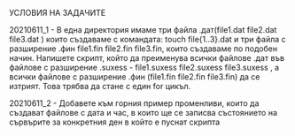 УСЛОВИЯ НА ЗАДАЧИТЕ

20210611_1 - В една директория имаме три файла .дат(file1.dat file2.dat 
file3.dat ) които създаваме с командата:
touch file{1..3}.dat и три файла с разширение .фин file1.fin file2.fin 
file3.fin, които създаваме по подобен начин. Напишете скрипт, който да преименува всички файлове .дат във 
файлове с разширение .suxess - file1.suxess file2.suxess file3.suxess , а 
всички файлове с разширение .фин (file1.fin file2.fin 
file3.fin) да се изтрият. Това трябва да стане с един for цикъл.

20210611_2 - Добавете към горния пример променливи, които да създават 
файлове с дата и час, в които ще се записва състоянието на 
сървърите за конкретния ден в който е пуснат скрипта
